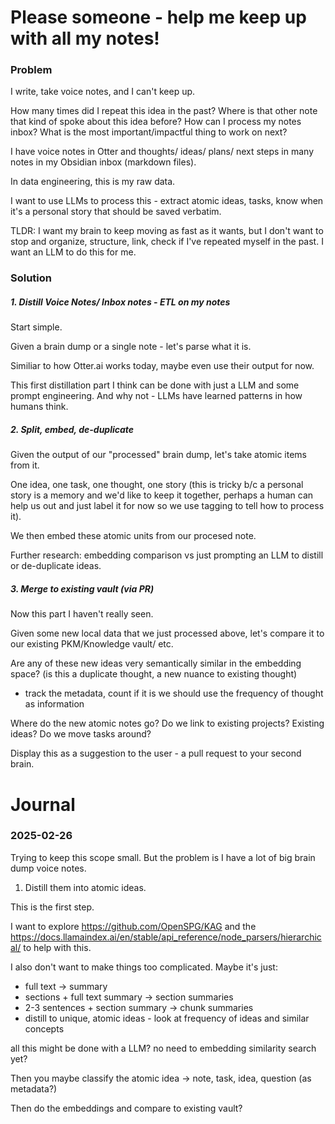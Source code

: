 # Please someone - help me keep up with all my notes!

### Problem
I write, take voice notes, and I can't keep up.

How many times did I repeat this idea in the past?
Where is that other note that kind of spoke about this idea before?
How can I process my notes inbox?
What is the most important/impactful thing to work on next?

I have voice notes in Otter and thoughts/ ideas/ plans/ next steps in many notes in my Obsidian inbox (markdown files).

In data engineering, this is my raw data.

I want to use LLMs to process this - extract atomic ideas, tasks, know when it's a personal story that should be saved verbatim.

TLDR: I want my brain to keep moving as fast as it wants, but I don't want to stop and organize, structure, link, check if I've repeated myself in the past. I want an LLM to do this for me.

### Solution

##### 1. Distill Voice Notes/ Inbox notes - ETL on my notes
Start simple.

Given a brain dump or a single note - let's parse what it is.

Similiar to how Otter.ai works today, maybe even use their output for now.

This first distillation part I think can be done with just a LLM and some prompt engineering. And why not - LLMs have learned patterns in how humans think.

##### 2. Split, embed, de-duplicate
Given the output of our "processed" brain dump, let's take atomic items from it.

One idea, one task, one thought, one story (this is tricky b/c a personal story is a memory and we'd like to keep it together, perhaps a human can help us out and just label it for now so we use tagging to tell how to process it).

We then embed these atomic units from our procesed note.

Further research: embedding comparison vs just prompting an LLM to distill or de-duplicate ideas.

##### 3. Merge to existing vault (via PR)
Now this part I haven't really seen.

Given some new local data that we just processed above, let's compare it to our existing PKM/Knowledge vault/ etc.

Are any of these new ideas very semantically similar in the embedding space? (is this a duplicate thought, a new nuance to existing thought)
- track the metadata, count if it is we should use the frequency of thought as information

Where do the new atomic notes go? Do we link to existing projects? Existing ideas? Do we move tasks around?

Display this as a suggestion to the user - a pull request to your second brain.


# Journal

### 2025-02-26

Trying to keep this scope small. But the problem is I have a lot of big brain dump voice notes. 

1. Distill them into atomic ideas. 

This is the first step.

I want to explore https://github.com/OpenSPG/KAG and the https://docs.llamaindex.ai/en/stable/api_reference/node_parsers/hierarchical/ to help with this.

I also don't want to make things too complicated. Maybe it's just:

- full text -> summary
- sections + full text summary -> section summaries
- 2-3 sentences + section summary -> chunk summaries
- distill to unique, atomic ideas - look at frequency of ideas and similar concepts

all this might be done with a LLM? no need to embedding similarity search yet?

Then you maybe classify the atomic idea -> note, task, idea, question (as metadata?)

Then do the embeddings and compare to existing vault?